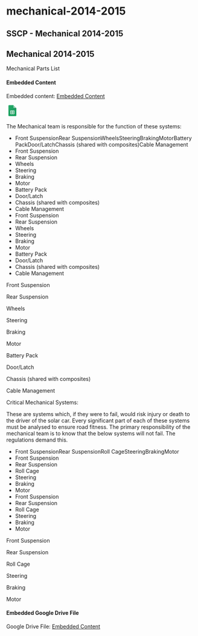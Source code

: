 # mechanical-2014-2015

## SSCP - Mechanical 2014-2015

## Mechanical 2014-2015

Mechanical Parts List

#### Embedded Content

Embedded content: [Embedded Content](./)

![](../../../../assets/sheets_32dp.png)

The Mechanical team is responsible for the function of these systems:

* Front SuspensionRear SuspensionWheelsSteeringBrakingMotorBattery PackDoor/LatchChassis (shared with composites)Cable Management
* Front Suspension
* Rear Suspension
* Wheels
* Steering
* Braking
* Motor
* Battery Pack
* Door/Latch
* Chassis (shared with composites)
* Cable Management
* Front Suspension
* Rear Suspension
* Wheels
* Steering
* Braking
* Motor
* Battery Pack
* Door/Latch
* Chassis (shared with composites)
* Cable Management

Front Suspension

Rear Suspension

Wheels

Steering

Braking

Motor

Battery Pack

Door/Latch

Chassis (shared with composites)

Cable Management

Critical Mechanical Systems:

These are systems which, if they were to fail, would risk injury or death to the driver of the solar car. Every significant part of each of these systems must be analysed to ensure road fitness. The primary responsibility of the mechanical team is to know that the below systems will not fail. The regulations demand this.

* Front SuspensionRear SuspensionRoll CageSteeringBrakingMotor
* Front Suspension
* Rear Suspension
* Roll Cage
* Steering
* Braking
* Motor
* Front Suspension
* Rear Suspension
* Roll Cage
* Steering
* Braking
* Motor

Front Suspension

Rear Suspension

Roll Cage

Steering

Braking

Motor

#### Embedded Google Drive File

Google Drive File: [Embedded Content](https://drive.google.com/embeddedfolderview?id=1mJlFT7T-aenguGGGx7_Q2KMaoFVWBGN6#list)
